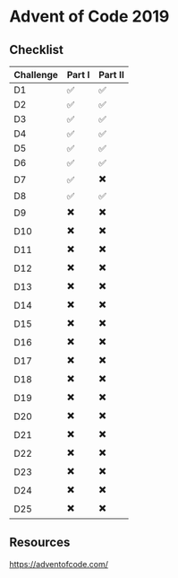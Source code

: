 # Advent of Code 2019
## Checklist
Challenge | Part I | Part II |
:------------ | :-------------| :-------------| 
D1 | :white_check_mark: |  :white_check_mark: | 
D2 | :white_check_mark: |  :white_check_mark: | 
D3 | :white_check_mark: |  :white_check_mark: | 
D4 | :white_check_mark: |  :white_check_mark: | 
D5 | :white_check_mark: |  :white_check_mark: | 
D6 | :white_check_mark: |  :white_check_mark: | 
D7 | :white_check_mark: |  :heavy_multiplication_x: | 
D8 | :white_check_mark: |  :white_check_mark: | 
D9 | :heavy_multiplication_x: |  :heavy_multiplication_x: | 
D10 | :heavy_multiplication_x: |  :heavy_multiplication_x: | 
D11 | :heavy_multiplication_x: |  :heavy_multiplication_x: | 
D12 | :heavy_multiplication_x: |  :heavy_multiplication_x: | 
D13 | :heavy_multiplication_x: |  :heavy_multiplication_x: | 
D14 | :heavy_multiplication_x: |  :heavy_multiplication_x: | 
D15 | :heavy_multiplication_x: |  :heavy_multiplication_x: | 
D16 | :heavy_multiplication_x: |  :heavy_multiplication_x: | 
D17 | :heavy_multiplication_x: |  :heavy_multiplication_x: | 
D18 | :heavy_multiplication_x: |  :heavy_multiplication_x: | 
D19 | :heavy_multiplication_x: |  :heavy_multiplication_x: | 
D20 | :heavy_multiplication_x: |  :heavy_multiplication_x: | 
D21 | :heavy_multiplication_x: |  :heavy_multiplication_x: | 
D22 | :heavy_multiplication_x: |  :heavy_multiplication_x: | 
D23 | :heavy_multiplication_x: |  :heavy_multiplication_x: | 
D24 | :heavy_multiplication_x: |  :heavy_multiplication_x: | 
D25 | :heavy_multiplication_x: |  :heavy_multiplication_x: | 

## Resources
https://adventofcode.com/